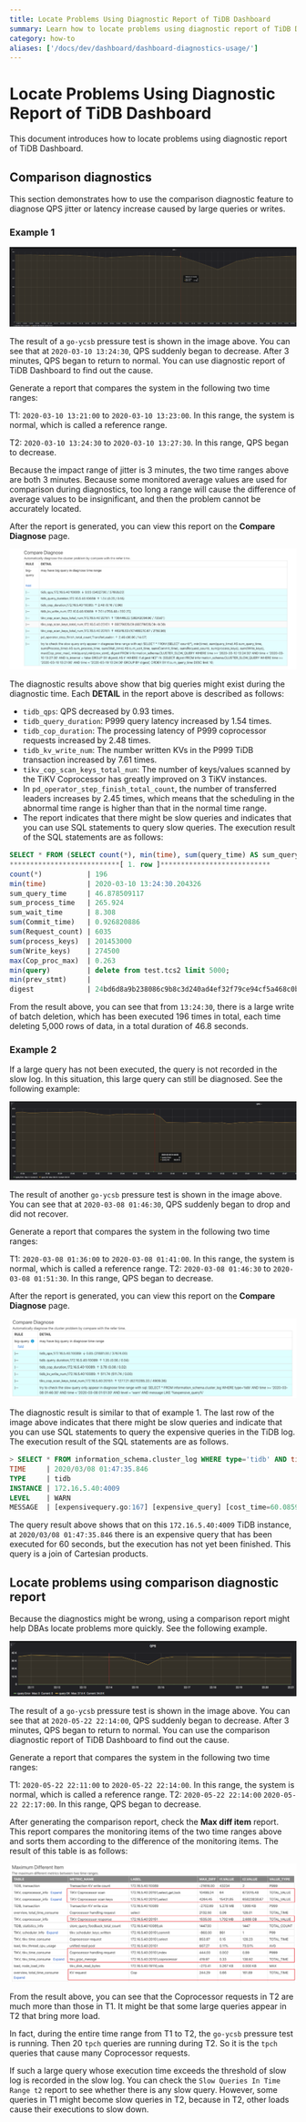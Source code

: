 ```yaml
---
title: Locate Problems Using Diagnostic Report of TiDB Dashboard
summary: Learn how to locate problems using diagnostic report of TiDB Dashboard.
category: how-to
aliases: ['/docs/dev/dashboard/dashboard-diagnostics-usage/']
---
```


# Locate Problems Using Diagnostic Report of TiDB Dashboard

This document introduces how to locate problems using diagnostic report of TiDB Dashboard.

## Comparison diagnostics

This section demonstrates how to use the comparison diagnostic feature to diagnose QPS jitter or latency increase caused by large queries or writes.

### Example 1

![QPS example](/media/dashboard/dashboard-diagnostics-usage1.png)

The result of a `go-ycsb` pressure test is shown in the image above. You can see that at `2020-03-10 13:24:30`, QPS suddenly began to decrease. After 3 minutes, QPS began to return to normal. You can use diagnostic report of TiDB Dashboard to find out the cause.

Generate a report that compares the system in the following two time ranges:

T1: `2020-03-10 13:21:00` to `2020-03-10 13:23:00`. In this range, the system is normal, which is called a reference range.

T2: `2020-03-10 13:24:30` to `2020-03-10 13:27:30`. In this range, QPS began to decrease.

Because the impact range of jitter is 3 minutes, the two time ranges above are both 3 minutes. Because some monitored average values are used for comparison during diagnostics, too long a range will cause the difference of average values to be insignificant, and then the problem cannot be accurately located.

After the report is generated, you can view this report on the **Compare Diagnose** page.

![Comparison diagnostics](/media/dashboard/dashboard-diagnostics-usage2.png)

The diagnostic results above show that big queries might exist during the diagnostic time. Each **DETAIL** in the report above is described as follows:

* `tidb_qps`: QPS decreased by 0.93 times.
* `tidb_query_duration`: P999 query latency increased by 1.54 times.
* `tidb_cop_duration`: The processing latency of P999 coprocessor requests increased by 2.48 times.
* `tidb_kv_write_num`: The number written KVs in the P999 TiDB transaction increased by 7.61 times.
* `tikv_cop_scan_keys_total_nun`: The number of keys/values scanned by the TiKV Coprocessor has greatly improved on 3 TiKV instances.
* In `pd_operator_step_finish_total_count`, the number of transferred leaders increases by 2.45 times, which means that the scheduling in the abnormal time range is higher than that in the normal time range.
* The report indicates that there might be slow queries and indicates that you can use SQL statements to query slow queries. The execution result of the SQL statements are as follows:

```sql
SELECT * FROM (SELECT count(*), min(time), sum(query_time) AS sum_query_time, sum(Process_time) AS sum_process_time, sum(Wait_time) AS sum_wait_time, sum(Commit_time), sum(Request_count), sum(process_keys), sum(Write_keys), max(Cop_proc_max), min(query),min(prev_stmt), digest FROM information_schema.CLUSTER_SLOW_QUERY WHERE time >= '2020-03-10 13:24:30' AND time < '2020-03-10 13:27:30' AND Is_internal = false GROUP BY digest) AS t1 WHERE t1.digest NOT IN (SELECT digest FROM information_schema.CLUSTER_SLOW_QUERY WHERE time >= '2020-03-10 13:21:00' AND time < '2020-03-10 13:24:00' GROUP BY digest) ORDER BY t1.sum_query_time DESC limit 10\G
***************************[ 1. row ]***************************
count(*)           | 196
min(time)          | 2020-03-10 13:24:30.204326
sum_query_time     | 46.878509117
sum_process_time   | 265.924
sum_wait_time      | 8.308
sum(Commit_time)   | 0.926820886
sum(Request_count) | 6035
sum(process_keys)  | 201453000
sum(Write_keys)    | 274500
max(Cop_proc_max)  | 0.263
min(query)         | delete from test.tcs2 limit 5000;
min(prev_stmt)     |
digest             | 24bd6d8a9b238086c9b8c3d240ad4ef32f79ce94cf5a468c0b8fe1eb5f8d03df
```

From the result above, you can see that from `13:24:30`, there is a large write of batch deletion, which has been executed 196 times in total, each time deleting 5,000 rows of data, in a total duration of 46.8 seconds.

### Example 2

If a large query has not been executed, the query is not recorded in the slow log. In this situation, this large query can still be diagnosed. See the following example:

![QPS results](/media/dashboard/dashboard-diagnostics-usage3.png)

The result of another `go-ycsb` pressure test is shown in the image above. You can see that at `2020-03-08 01:46:30`, QPS suddenly began to drop and did not recover.

Generate a report that compares the system in the following two time ranges:

T1: `2020-03-08 01:36:00` to `2020-03-08 01:41:00`. In this range, the system is normal, which is called a reference range.
T2: `2020-03-08 01:46:30` to `2020-03-08 01:51:30`. In this range, QPS began to decrease.

After the report is generated, you can view this report on the **Compare Diagnose** page.

![Comparison diagnostics](/media/dashboard/dashboard-diagnostics-usage4.png)

The diagnostic result is similar to that of example 1. The last row of the image above indicates that there might be slow queries and indicate that you can use SQL statements to query the expensive queries in the TiDB log. The execution result of the SQL statements are as follows.

```sql
> SELECT * FROM information_schema.cluster_log WHERE type='tidb' AND time >= '2020-03-08 01:46:30' AND time < '2020-03-08 01:51:30' AND level = 'warn' AND message LIKE '%expensive_query%'\G
TIME     | 2020/03/08 01:47:35.846
TYPE     | tidb
INSTANCE | 172.16.5.40:4009
LEVEL    | WARN
MESSAGE  | [expensivequery.go:167] [expensive_query] [cost_time=60.085949605s] [process_time=2.52s] [wait_time=2.52s] [request_count=9] [total_keys=996009] [process_keys=996000] [num_cop_tasks=9] [process_avg_time=0.28s] [process_p90_time=0.344s] [process_max_time=0.344s] [process_max_addr=172.16.5.40:20150] [wait_avg_time=0.000777777s] [wait_p90_time=0.003s] [wait_max_time=0.003s] [wait_max_addr=172.16.5.40:20150] [stats=t_wide:pseudo] [conn_id=19717] [user=root] [database=test] [table_ids="[80,80]"] [txn_start_ts=415132076148785201] [mem_max="23583169 Bytes (22.490662574768066 MB)"] [sql="select count(*) from t_wide as t1 join t_wide as t2 where t1.c0>t2.c1 and t1.c2>0"]
```

The query result above shows that on this `172.16.5.40:4009` TiDB instance, at `2020/03/08 01:47:35.846` there is an expensive query that has been executed for 60 seconds, but the execution has not yet been finished. This query is a join of Cartesian products.

## Locate problems using comparison diagnostic report

Because the diagnostics might be wrong, using a comparison report might help DBAs locate problems more quickly. See the following example.

![QPS results](/media/dashboard/dashboard-diagnostics-usage5.png)

The result of a `go-ycsb` pressure test is shown in the image above. You can see that at `2020-05-22 22:14:00`, QPS suddenly began to decrease. After 3 minutes, QPS began to return to normal. You can use the comparison diagnostic report of TiDB Dashboard to find out the cause.

Generate a report that compares the system in the following two time ranges:

T1: `2020-05-22 22:11:00` to `2020-05-22 22:14:00`. In this range, the system is normal, which is called a reference range.
T2: `2020-05-22 22:14:00` `2020-05-22 22:17:00`. In this range, QPS began to decrease.

After generating the comparison report, check the **Max diff item** report. This report compares the monitoring items of the two time ranges above and sorts them according to the difference of the monitoring items. The result of this table is as follows:

![Comparison results](/media/dashboard/dashboard-diagnostics-usage6.png)

From the result above, you can see that the Coprocessor requests in T2 are much more than those in T1. It might be that some large queries appear in T2 that bring more load.

In fact, during the entire time range from T1 to T2, the `go-ycsb` pressure test is running. Then 20 `tpch` queries are running during T2. So it is the `tpch` queries that cause many Coprocessor requests.

If such a large query whose execution time exceeds the threshold of slow log is recorded in the slow log. You can check the `Slow Queries In Time Range t2` report to see whether there is any slow query. However, some queries in T1 might become slow queries in T2, because in T2, other loads cause their executions to slow down.

